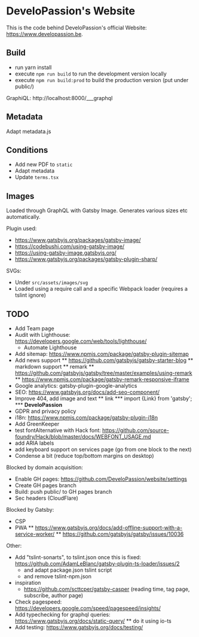 # DeveloPassion's Website

This is the code behind DeveloPassion's official Website: https://www.developassion.be.

## Build

-   run yarn install
-   execute `npm run build` to run the development version locally
-   execute `npm run build:prod` to build the production version (put under public/)

GraphiQL: http://localhost:8000/___graphql

## Metadata

Adapt metadata.js

## Conditions

-   Add new PDF to `static`
-   Adapt metadata
-   Update `terms.tsx`

## Images

Loaded through GraphQL with Gatsby Image. Generates various sizes etc automatically.

Plugin used:

-   https://www.gatsbyjs.org/packages/gatsby-image/
-   https://codebushi.com/using-gatsby-image/
-   https://using-gatsby-image.gatsbyjs.org/
-   https://www.gatsbyjs.org/packages/gatsby-plugin-sharp/

SVGs:

-   Under `src/assets/images/svg`
-   Loaded using a require call and a specific Webpack loader (requires a tslint ignore)

## TODO

-   Add Team page
-   Audit with Lighthouse: https://developers.google.com/web/tools/lighthouse/
    -   Automate Lighthouse
-   Add sitemap: https://www.npmjs.com/package/gatsby-plugin-sitemap
-   Add news support
    ** https://github.com/gatsbyjs/gatsby-starter-blog
    ** markdown support
    ** remark
    ** https://github.com/gatsbyjs/gatsby/tree/master/examples/using-remark
    \*\* https://www.npmjs.com/package/gatsby-remark-responsive-iframe
-   Google analytics: gatsby-plugin-google-analytics
-   SEO: https://www.gatsbyjs.org/docs/add-seo-component/
-   Improve 404, add image and text
    ** link \*** import {Link} from 'gatsby';
    \*\*\* <Link to="/" className="logo"><strong>DeveloPassion</strong></Link>
-   GDPR and privacy policy
-   i18n: https://www.npmjs.com/package/gatsby-plugin-i18n
-   Add GreenKeeper
-   test fontAlternative with Hack font: https://github.com/source-foundry/Hack/blob/master/docs/WEBFONT_USAGE.md
-   add ARIA labels
-   add keyboard support on services page (go from one block to the next)
-   Condense a bit (reduce top/bottom margins on desktop)

Blocked by domain acquisition:

-   Enable GH pages: https://github.com/DeveloPassion/website/settings
-   Create GH pages branch
-   Build: push public/ to GH pages branch
-   Sec headers (CloudFlare)

Blocked by Gatsby:

-   CSP
-   PWA
    ** https://www.gatsbyjs.org/docs/add-offline-support-with-a-service-worker/
    ** https://github.com/gatsbyjs/gatsby/issues/10036

Other:

-   Add "tslint-sonarts", to tslint.json once this is fixed: https://github.com/AdamLeBlanc/gatsby-plugin-ts-loader/issues/2
    -   and adapt package.json tslint script
    -   and remove tslint-npm.json
-   inspiration
    -   https://github.com/scttcper/gatsby-casper (reading time, tag page, subscribe, author page)
-   Check pagespeed: https://developers.google.com/speed/pagespeed/insights/
-   Add typechecking for graphql queries: https://www.gatsbyjs.org/docs/static-query/
    \*\* do it using io-ts
-   Add testing: https://www.gatsbyjs.org/docs/testing/
